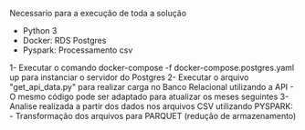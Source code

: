 Necessario para a execução de toda a solução

- Python 3
- Docker: RDS Postgres
- Pyspark: Processamento csv

1- Executar o comando docker-compose -f docker-compose.postgres.yaml up para instanciar o servidor do Postgres
2- Executar o arquivo "get_api_data.py" para realizar carga no Banco Relacional utilizando a API
    - O mesmo código pode ser adaptado para atualizar os meses seguintes 
3- Analise realizada a partir dos dados nos arquivos CSV utilizando PYSPARK:
    - Transformação dos arquivos para PARQUET (redução de armazenamento)